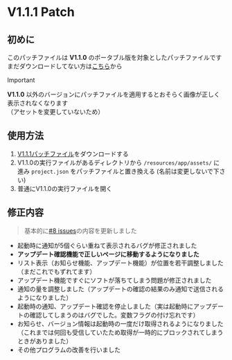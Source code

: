 # V1.1.1 Patch
## 初めに
このパッチファイルは **V1.1.0** のポータブル版を対象としたパッチファイルです <br>
まだダウンロードしてない方は[こちら](https://github.com/koromoko10/koromoko10-homepage-app/releases/tag/V1.1.0)から 

> [!IMPORTANT]
>  **V1.1.0** 以外のバージョンにパッチファイルを適用するとおそらく画像が正しく表示されなくなります<br>
> （アセットを変更していないため）

## 使用方法
1. [V1.1.1パッチファイル](https://github.com/koromoko10/koromoko10-homepage-app/blob/main/V1.1.1%20%5Bpatch%5D/project.json)をダウンロードする
1.  V1.1.0の実行ファイルがあるディレクトリから `/resources/app/assets/` に進み `project.json` をパッチファイルと置き換える (名前は変更しないで下さい)
1.  普通にV1.1.0の実行ファイルを開く

## 修正内容
> 基本的に[#8 issues](https://github.com/koromoko10/koromoko10-homepage-app/issues/8)の内容を更新しました
* 起動時に通知が5個ぐらい重ねて表示されるバグが修正されました
* **アップデート確認機能で正しいページに移動するようになりました**
* リスト表示（お知らせ機能、アップデート機能）が位置を若干調整しました（まだこれでもずれてます）
* アップデート機能ですぐにソフトが落ちてしまう問題が修正されました
* 通知の量を調整しました（アップデートの確認の結果のみ通知で送信されるようになりました）
* 起動時の通知、アップデート確認を停止しました（実は起動時にアップデートの確認してしまうのはバグでした。変数フラグの付け忘れです）
* お知らせ、バージョン情報は起動時の一度だけ取得されるようになりました（これまでは何回も受信していたため取得が一時的にブロックされてしまうときがありました）
* その他プログラムの改善を行いました
